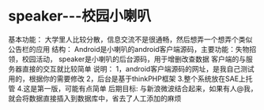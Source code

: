 speaker---校园小喇叭
=======
基本功能：
   大学里人比较分散，信息交流不是很通畅，然后想弄一个想弄个类似公告栏的应用
结构：
Android是小喇叭的android客户端源码，主要功能：失物招领，校园活动，
speaker是小喇叭的后台源码，用于增删改查数据
客户端的与服务器直接的交互就比较简单
说明：
  1，android客户端源码的网址，是我自己测试用的，根据你的需要修改
  2，后台是基于thinkPHP框架
  3.整个系统放在SAE上托管
  4.这是第一版，可能有点简单
后期目标:
  与新浪微波结合起来，如果有人@我，就会将数据直接插入到数据库中，省去了人工添加的麻烦
